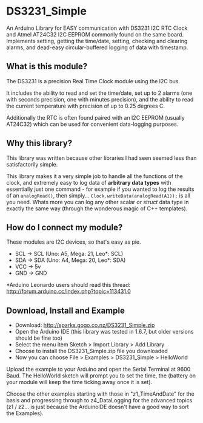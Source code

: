 # DS3231_Simple
An Arduino Library for EASY communication with DS3231 I2C RTC Clock and Atmel AT24C32 I2C EEPROM commonly found on the same board.  Implements setting, getting the time/date, setting, checking and clearing alarms, and dead-easy circular-buffered logging of data with timestamp.

## What is this module?

The DS3231 is a precision Real Time Clock module using the I2C bus.

It includes the ability to read and set the time/date, set up to 2 alarms (one with seconds precision, one with minutes precision), and the ability to read the current temperature with precision of up to 0.25 degrees C.

Additionally the RTC is often found paired with an I2C EEPROM (usually AT24C32) which can be used for convenient data-logging purposes.

## Why this library?

This library was written because other libraries I had seen seemed less than satisfactorily simple.

This library makes it a very simple job to handle all the functions of the clock, and extremely easy to log data of **arbitrary data types** with essentially just one command - for example if you wanted to log the results of an `analogRead()`, then simply... `Clock.writeData(analogRead(A1));` is all you need.  Whats more you can log any other scalar *or struct* data type in exactly the same way (through the wonderous magic of C++ templates).

## How do I connect my module?

These modules are I2C devices, so that's easy as pie.

* SCL     ->     SCL (Uno: A5, Mega: 21, Leo*: SCL)
* SDA     ->     SDA (Uno: A4, Mega: 20, Leo*: SDA)
* VCC     ->     5v
* GND     ->     GND

*Arduino Leonardo users should read this thread:  http://forum.arduino.cc/index.php?topic=113431.0

## Download, Install and Example

* Download: http://sparks.gogo.co.nz/DS3231_Simple.zip
* Open the Arduino IDE (this library was tested in 1.6.7, but older versions should be fine too)
* Select the menu item Sketch > Import Library > Add Library
* Choose to install the DS3231_Simple.zip file you downloaded
* Now you can choose File > Examples > DS3231_Simple > HelloWorld

Upload the example to your Arduino and open the Serial Terminal at 9600 Baud.  The HelloWorld sketch will prompt you to set the time, the (battery on your module will keep the time ticking away once it is set).

Choose the other examples starting with those in "z1_TimeAndDate" for the basis and progressing through to z4_DataLogging for the advanced topics (z1 / z2... is just because the ArduinoIDE doesn't have a good way to sort the Examples).


